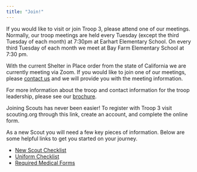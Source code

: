 ```yaml
---
title: "Join!"
---
```


If you would like to visit or join Troop 3, please attend one of our meetings. Normally, our troop meetings are held every Tuesday (except the third Tuesday of each month) at 7:30pm at Earhart Elementary School. On every third Tuesday of each month we meet at Bay Farm Elementary School at 7:30 pm.

With the current Shelter in Place order from the state of California we are currently meeting via Zoom. If you would like to join one of our meetings, please [contact us](/contact-us/) and we will provide you with the meeting information.

For more information about the troop and contact information for the troop leadership, please see our [brochure](https://bsa-troop3.org/wp-content/uploads/2021/10/Troop-3-2021.pdf).

Joining Scouts has never been easier! To register with Troop 3 visit scouting.org through this link, create an account, and complete the online form.

As a new Scout you will need a few key pieces of information. Below are some helpful links to get you started on your journey.

* [New Scout Checklist](https://bsa-troop3.org/wp-content/uploads/2020/12/Troop-3-New-Scout-Checklist_November-2020.pdf)
* [Uniform Checklist](https://bsa-troop3.org/wp-content/uploads/2019/02/Boy-Scout-Uniform-Inspection-Sheet.pdf)
* [Required Medical Forms](http://bsa-troop3.org/uploads/3/3/7/8/3378909/680-001_abc_doctor.pdf)
